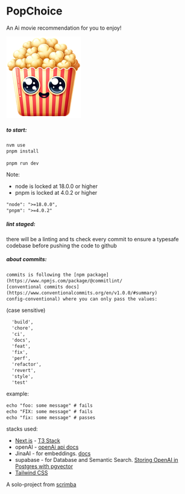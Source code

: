 # PopChoice

An Ai movie recommendation for you to enjoy!

[![popcorn logo](/public/popChoice.svg)](https://pop-choice-ten.vercel.app/)

##### to start:

```
nvm use
pnpm install

pnpm run dev
```

Note:

- node is locked at 18.0.0 or higher
- pnpm is locked at 4.0.2 or higher

```
"node": ">=18.0.0",
"pnpm": ">=4.0.2"
```

##### lint staged:

there will be a linting and ts check every commit to ensure a typesafe codebase before pushing the code to github

##### about commits:

    commits is following the [npm package](https://www.npmjs.com/package/@commitlint/
    [conventional commits docs](https://www.conventionalcommits.org/en/v1.0.0/#summary)
    config-conventional) where you can only pass the values:

(case sensitive)

```
  'build',
  'chore',
  'ci',
  'docs',
  'feat',
  'fix',
  'perf',
  'refactor',
  'revert',
  'style',
  'test'
```

example:

```
echo "foo: some message" # fails
echo "FIX: some message" # fails
echo "fix: some message" # passes
```

stacks used:

- [Next.js](https://nextjs.org) - [T3 Stack](https://create.t3.gg/)
- openAI - [openAi api docs](https://platform.openai.com/docs/introduction)
- JinaAI - for embeddings. [docs](https://jina.ai/embeddings/#apiform)
- supabase - for Database and Semantic Search. [Storing OpenAI in Postgres with pgvector](https://supabase.com/blog/openai-embeddings-postgres-vector)
- [Tailwind CSS](https://tailwindcss.com)

A solo-project from [scrimba](https://scrimba.com/)
